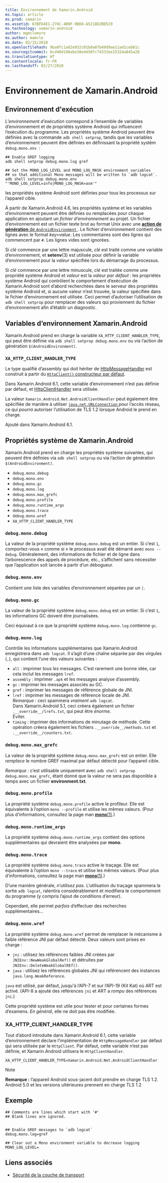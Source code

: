 ```yaml
---
title: Environnement de Xamarin.Android
ms.topic: article
ms.prod: xamarin
ms.assetid: 67BFD4E1-276C-4B9F-9BD8-A5218D2BD529
ms.technology: xamarin-android
author: mgmclemore
ms.author: mamcle
ms.date: 02/15/2018
ms.openlocfilehash: 9ba8fc1a82e932c01b8a07b49d9ae11ad1ceb81c
ms.sourcegitcommit: 6cd40d190abe38edd50fc74331be15324a845a28
ms.translationtype: HT
ms.contentlocale: fr-FR
ms.lasthandoff: 02/27/2018
---
```

# <a name="xamarinandroid-environment"></a>Environnement de Xamarin.Android

## <a name="execution-environment"></a>Environnement d'exécution

*L’environnement d’exécution* correspond à l’ensemble de variables d’environnement et de propriétés système Android qui influencent l’exécution du programme. Les propriétés système Android peuvent être définies avec la commande `adb shell setprop`, tandis que les variables d’environnement peuvent être définies en définissant la propriété systèm `debug.mono.env`  :

```shell
## Enable GREF logging
adb shell setprop debug.mono.log gref

## Set the MONO_LOG_LEVEL and MONO_LOG_MASK environment variables
## so that additional Mono messages will be written to `adb logcat`.
adb shell setprop debug.mono.env "'MONO_LOG_LEVEL=info|MONO_LOG_MASK=asm'"
```

les propriétés système Android sont définies pour tous les processus sur l’appareil cible.

À partir de Xamarin.Android 4.6, les propriétés système et les variables d’environnement peuvent être définies ou remplacées pour chaque application en ajoutant un *fichier d’environnement* au projet. Un fichier d’environnement est un fichier texte brut au format Unix avec une [ **action de génération** de `AndroidEnvironment` ](~/android/deploy-test/building-apps/build-process.md).
Le fichier d’environnement contient des lignes avec le format *key=value*.
Les commentaires sont des lignes qui commencent par `#`. Les lignes vides sont ignorées.

Si *clé* commence par une lettre majuscule, *clé* est traité comme une variable d’environnement, et **setenv**(3) est utilisée pour définir la variable d’environnement pour la *valeur* spécifiée lors du démarrage du processus.

Si *clé* commence par une lettre minuscule, *clé* est traitée comme une propriété système Android et *valeur* est la *valeur par défaut* : les propriétés système Android qui contrôlent le comportement d’exécution de Xamarin.Android sont d’abord recherchées dans le serveur des propriétés système Android et, si aucune valeur n’est trouvée, la valeur spécifiée dans le fichier d’environnement est utilisée. Ceci permet d’autoriser l’utilisation de `adb shell setprop` pour remplacer des valeurs qui proviennent du fichier d’environnement afin d’établir un diagnostic.

## <a name="xamarinandroid-environment-variables"></a>Variables d’environnement Xamarin.Android

Xamarin.Android prend en charge la variable `XA_HTTP_CLIENT_HANDLER_TYPE`, qui peut être définie via `adb shell setprop debug.mono.env` ou via l’action de génération `$(AndroidEnvironment)`.

<a name="XA_HTTP_CLIENT_HANDLER_TYPE" />

### `XA_HTTP_CLIENT_HANDLER_TYPE`

Le type qualifié d’assembly qui doit hériter de [HttpMessageHandler](https://msdn.microsoft.com/en-us/library/system.net.http.httpmessagehandler(v=vs.118).aspx) est construit à partir du [ `HttpClient()` constructeur par défaut](https://msdn.microsoft.com/en-us/library/hh138077(v=vs.118).aspx).

Dans Xamarin.Android 6.1, cette variable d’environnement n’est pas définie par défaut, et [HttpClientHandler](https://msdn.microsoft.com/en-us/library/system.net.http.httpclienthandler(v=vs.118).aspx) sera utilisée.

La valeur `Xamarin.Android.Net.AndroidClientHandler` peut également être spécifiée de manière à utiliser [ `java.net.URLConnection` ](https://developer.xamarin.com/api/type/Java.Net.URLConnection/) pour l’accès réseau, ce qui *pourra* autoriser l’utilisation de TLS 1.2 lorsque Android le prend en charge.

Ajouté dans Xamarin.Android 6.1.

## <a name="xamarinandroid-system-properties"></a>Propriétés système de Xamarin.Android

Xamarin.Android prend en charge les propriétés système suivantes, qui peuvent être définies via `adb shell setprop` ou via l’action de génération `$(AndroidEnvironment)`.

* `debug.mono.debug`
* `debug.mono.env`
* `debug.mono.gc`
* `debug.mono.log`
* `debug.mono.max_grefc`
* `debug.mono.profile`
* `debug.mono.runtime_args`
* `debug.mono.trace`
* `debug.mono.wref`
* `XA_HTTP_CLIENT_HANDLER_TYPE`

### `debug.mono.debug`

La valeur de la propriété système `debug.mono.debug` est un entier. Si c’est `1`, comportez-vous « comme si » le processus avait été démarré avec `mono --debug`.
Généralement, des informations de fichier et de ligne dans l’arborescence des appels de procédure, etc., s’affichent sans nécessiter que l’application soit lancée à partir d’un débogueur.

### `debug.mono.env`

Contient une liste des variables d’environnement séparées par un `|`.

### `debug.mono.gc`

La valeur de la propriété système `debug.mono.debug` est un entier.
Si c’est `1`, les informations GC doivent être journalisées.

Ceci équivaut à ce que la propriété système `debug.mono.log` contienne `gc`.

### `debug.mono.log`

Contrôle les informations supplémentaires que Xamarin.Android enregistrera dans `adb logcat`.
Il s’agit d’une chaîne séparée par des virgules (`,`), qui contient l’une des valeurs suivantes :

* `all` : imprimer *tous les* messages. C’est rarement une bonne idée, car cela inclut les messages `lref`.
* `assembly` : imprimer `.apk` et les messages analyse d’assembly.
* `gc` : imprimer les messages associés au GC.
* `gref` : imprimer les messages de référence globale de JNI.
* `lref` : imprimer les messages de référence locale de JNI.  
    *Remarque* : ceci spammera *vraiment* `adb logcat`.  
    Dans Xamarin.Android 5.1, ceci créera également un fichier `.__override__/lrefs.txt`, qui peut être *énorme*.  
    Éviter.
* `timing` : imprimer des informations de minutage de méthode. Cette opération créera également les fichiers `.__override__/methods.txt` et `.__override__/counters.txt`.


### `debug.mono.max_grefc`

La valeur de la propriété système `debug.mono.max_grefc` est un entier.
Elle *remplace* le nombre GREF maximal par défaut détecté pour l’appareil cible.

*Remarque :* c’est utilisable uniquement avec `adb shell setprop
debug.mono.max_grefc`, étant donné que la valeur ne sera pas disponible à temps avec un fichier **environment.txt**.

### `debug.mono.profile`

La propriété système `debug.mono.profile` active le profileur.
Elle est équivalente à l’option `mono --profile` et utilise les mêmes valeurs. (Pour plus d’informations, consultez la page man [**mono**(1)](http://docs.go-mono.com/?link=man%3amono(1)).)

### `debug.mono.runtime_args`

La propriété système `debug.mono.runtime_args` contient des options supplémentaires qui devraient être analysées par **mono**.

### `debug.mono.trace`

La propriété système `debug.mono.trace` active le traçage.
Elle est équivalente à l’option `mono --trace` et utilise les mêmes valeurs. (Pour plus d’informations, consultez la page man [**mono**(1)](http://docs.go-mono.com/?link=man%3amono(1)).)

D’une manière générale, *n’utilisez pas*. L’utilisation du traçage spammera la sortie `adb logcat`, ralentira considérablement et modifiera le comportement du programme (y compris l’ajout de conditions d’erreur).

Cependant, elle permet *parfois* d’effectuer des recherches supplémentaires...

### `debug.mono.wref`

La propriété système `debug.mono.wref` permet de remplacer le mécanisme à faible référence JNI par défaut détecté. Deux valeurs sont prises en charge :

* `jni` : utilisez les références faibles JNI créées par `JNIEnv::NewWeakGlobalRef()` et détruites par `JNIEnv::DeleteWeakGlobalREf()`.
* `java` : utilisez les références globales JNI qui référencent des instances `java.lang.WeakReference`.

`java` est utilisé, par défaut, jusqu'à l’API-7 et sur l’API-19 (Kit Kat) où ART est activé. (API-8 a ajouté des références `jni` et ART a *rompu* des références `jni`.)

Cette propriété système est utile pour tester et pour certaines formes d’examens.
*En général*, elle ne doit pas être modifiée.

### <a name="xahttpclienthandlertype"></a>XA\_HTTP\_CLIENT\_HANDLER\_TYPE

Tout d’abord introduite dans Xamarin.Android 6.1, cette variable d’environnement déclare l’implémentation de `HttpMessageHandler` par défaut qui sera utilisée par le `HttpClient`. Par défaut, cette variable n’est pas définie, et Xamarin.Android utilisera le `HttpClientHandler`.

```shell
XA_HTTP_CLIENT_HANDLER_TYPE=Xamarin.Android.Net.AndroidClientHandler
```

> [!NOTE]
> **Remarque :** l’appareil Android sous-jacent doit prendre en charge TLS 1.2.
Android 5.0 et les versions ultérieures prennent en charge TLS 1.2


## <a name="example"></a>Exemple

```shell
## Comments are lines which start with '#'
## Blank lines are ignored.


## Enable GREF messages to `adb logcat`
debug.mono.log=gref

## Clear out a Mono environment variable to decrease logging
MONO_LOG_LEVEL=
```



## <a name="related-links"></a>Liens associés

- [Sécurité de la couche de transport](~/cross-platform/app-fundamentals/transport-layer-security.md)
